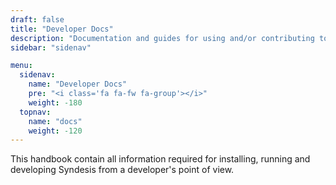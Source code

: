 ```yaml
---
draft: false
title: "Developer Docs"
description: "Documentation and guides for using and/or contributing to the Syndesis project."
sidebar: "sidenav"

menu:
  sidenav:
    name: "Developer Docs"
    pre: "<i class='fa fa-fw fa-group'></i>"
    weight: -180
  topnav:
    name: "docs"
    weight: -120
---
```


This handbook contain all information required for installing, running and developing Syndesis from a developer's point of view.
